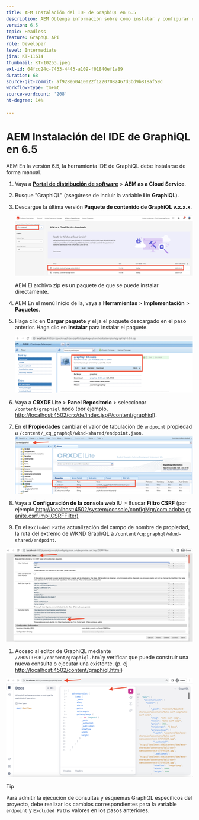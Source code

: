 ```yaml
---
title: AEM Instalación del IDE de GraphiQL en 6.5
description: AEM Obtenga información sobre cómo instalar y configurar el IDE de GraphiQL en 6.5
version: 6.5
topic: Headless
feature: GraphQL API
role: Developer
level: Intermediate
jira: KT-11614
thumbnail: KT-10253.jpeg
exl-id: 04fcc24c-7433-4443-a109-f01840ef1a89
duration: 68
source-git-commit: af928e60410022f12207082467d3bd9b818af59d
workflow-type: tm+mt
source-wordcount: '208'
ht-degree: 14%

---
```


# AEM Instalación del IDE de GraphiQL en 6.5

AEM En la versión 6.5, la herramienta IDE de GraphiQL debe instalarse de forma manual.

1. Vaya a **[Portal de distribución de software](https://experience.adobe.com/#/downloads/content/software-distribution/es-es/aemcloud.html)** > **AEM as a Cloud Service**.
1. Busque &quot;GraphiQL&quot; (asegúrese de incluir la variable **i** in **GraphiQL**).
1. Descargue la última versión **Paquete de contenido de GraphiQL v.x.x.x**.

   ![Descargar paquete de GraphiQL](assets/graphiql/software-distribution.png)

   AEM El archivo zip es un paquete de que se puede instalar directamente.

1. AEM En el menú Inicio de la, vaya a **Herramientas** > **Implementación** > **Paquetes**.
1. Haga clic en **Cargar paquete** y elija el paquete descargado en el paso anterior. Haga clic en **Instalar** para instalar el paquete.

   ![Instalación del paquete de GraphiQL](assets/graphiql/install-graphiql-package.png)

1. Vaya a **CRXDE Lite** > **Panel Repositorio** > seleccionar `/content/graphiql` nodo (por ejemplo, <http://localhost:4502/crx/de/index.jsp#/content/graphiql>).
1. En el **Propiedades** cambiar el valor de tabulación de `endpoint` propiedad a `/content/_cq_graphql/wknd-shared/endpoint.json`.
   ![Cambio de valor de propiedad de extremo](assets/graphiql/endpoint-prop-value-change.png)

1. Vaya a **Configuración de la consola web** IU > Buscar **Filtro CSRF** (por ejemplo,<http://localhost:4502/system/console/configMgr/com.adobe.granite.csrf.impl.CSRFFilter)>
1. En el `Excluded Paths` actualización del campo de nombre de propiedad, la ruta del extremo de WKND GraphQL a `/content/cq:graphql/wknd-shared/endpoint`.

![Cambio de valor de propiedad Excluir rutas](assets/graphiql/exclude-paths-value-change.png)

1. Acceso al editor de GraphiQL mediante `//HOST:PORT/content/graphiql.html`y verificar que puede construir una nueva consulta o ejecutar una existente. (p. ej <http://localhost:4502/content/graphiql.html>)

![Editor de GraphiQL](assets/graphiql/graphiql-editor.png)

>[!TIP]
>
>Para admitir la ejecución de consultas y esquemas GraphQL específicos del proyecto, debe realizar los cambios correspondientes para la variable `endpoint` y `Excluded Paths` valores en los pasos anteriores.
